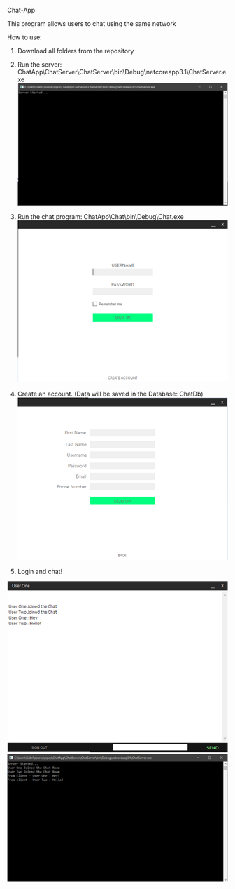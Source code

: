 Chat-App

This program allows users to chat using the same network

How to use:
1. Download all folders from the repository

2. Run the server: ChatApp\ChatServer\ChatServer\bin\Debug\netcoreapp3.1\ChatServer.exe
![Server running](https://github.com/gabrielzurc10/Chat-App/blob/master/ChatApp/Screenshots/Server-running.png?raw=true)

3. Run the chat program: ChatApp\Chat\bin\Debug\Chat.exe
![Login screen](https://github.com/gabrielzurc10/Chat-App/blob/master/ChatApp/Screenshots/Login-screen.png?raw=true)

4. Create an account. (Data will be saved in the Database: ChatDb)
![Sign up screen](https://github.com/gabrielzurc10/Chat-App/blob/master/ChatApp/Screenshots/Sign-up-screen.png?raw=true)

5. Login and chat!

![Chat screen](https://github.com/gabrielzurc10/Chat-App/blob/master/ChatApp/Screenshots/Chat-screen.png?raw=true)
![Server activity](https://github.com/gabrielzurc10/Chat-App/blob/master/ChatApp/Screenshots/Server-activity.png?raw=true)
